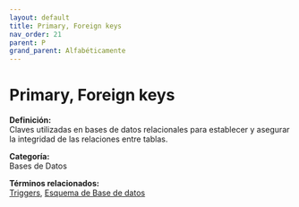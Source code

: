 ```yaml
---
layout: default
title: Primary, Foreign keys
nav_order: 21
parent: P
grand_parent: Alfabéticamente
---
```


# Primary, Foreign keys

**Definición:**  
Claves utilizadas en bases de datos relacionales para establecer y asegurar la integridad de las relaciones entre tablas.

**Categoría:**  
Bases de Datos  

  


**Términos relacionados:**  
[Triggers](https://maleniski.github.io/diccionario-angl-tec-mx/docs/alfabeticamente/T/triggers.html), [Esquema de Base de datos](https://maleniski.github.io/diccionario-angl-tec-mx/docs/alfabeticamente/E/esquema-de-base-de-datos.html)
